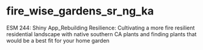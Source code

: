# fire_wise_gardens_sr_ng_ka
ESM 244: Shiny App_Rebuilding Resilience: Cultivating a more fire resilient residential landscape with native southern CA plants and finding plants that would be a best fit for your home garden 
